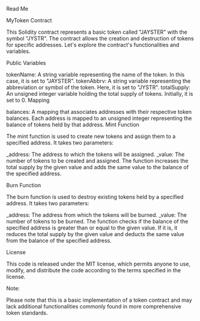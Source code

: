 Read Me

MyToken Contract

This Solidity contract represents a basic token called "JAYSTER" with the symbol "JYSTR". The contract allows the creation and destruction of tokens for specific addresses. Let's explore the contract's functionalities and variables.

Public Variables

tokenName: A string variable representing the name of the token. In this case, it is set to "JAYSTER".
tokenAbbrv: A string variable representing the abbreviation or symbol of the token. Here, it is set to "JYSTR".
totalSupply: An unsigned integer variable holding the total supply of tokens. Initially, it is set to 0.
Mapping

balances: A mapping that associates addresses with their respective token balances. Each address is mapped to an unsigned integer representing the balance of tokens held by that address.
Mint Function

The mint function is used to create new tokens and assign them to a specified address. It takes two parameters:

_address: The address to which the tokens will be assigned.
_value: The number of tokens to be created and assigned.
The function increases the total supply by the given value and adds the same value to the balance of the specified address.

Burn Function

The burn function is used to destroy existing tokens held by a specified address. It takes two parameters:

_address: The address from which the tokens will be burned.
_value: The number of tokens to be burned.
The function checks if the balance of the specified address is greater than or equal to the given value. If it is, it reduces the total supply by the given value and deducts the same value from the balance of the specified address.

License

This code is released under the MIT license, which permits anyone to use, modify, and distribute the code according to the terms specified in the license.

Note:

Please note that this is a basic implementation of a token contract and may lack additional functionalities commonly found in more comprehensive token standards.
